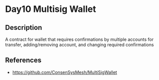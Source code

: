 # Day10 Multisig Wallet

## Description

A contract for wallet that requires confirmations by multiple accounts for transfer, adding/removing account, and changing required confirmations

## References
- https://github.com/ConsenSysMesh/MultiSigWallet

